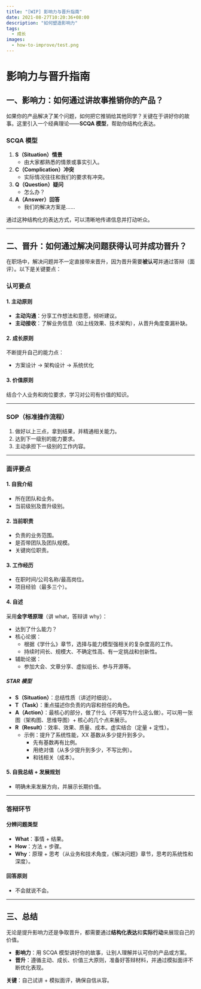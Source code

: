 ```yaml
---
title: "[WIP] 影响力与晋升指南"
date: 2021-08-27T10:20:36+08:00
description: "如何塑造影响力"
tags:
  - 成长
images:
  - how-to-improve/test.png
---
```


# 影响力与晋升指南

## 一、影响力：如何通过讲故事推销你的产品？

如果你的产品解决了某个问题，如何把它推销给其他同学？关键在于讲好你的故事。这里引入一个经典理论——**SCQA 模型**，帮助你结构化表达。

### SCQA 模型
1. **S（Situation）情景**  
   - 由大家都熟悉的情景或事实引入。
2. **C（Complication）冲突**  
   - 实际情况往往和我们的要求有冲突。
3. **Q（Question）疑问**  
   - 怎么办？
4. **A（Answer）回答**  
   - 我们的解决方案是……

通过这种结构化的表达方式，可以清晰地传递信息并打动听众。

---

## 二、晋升：如何通过解决问题获得认可并成功晋升？

在职场中，解决问题并不一定直接带来晋升，因为晋升需要**被认可**并通过答辩（面评）。以下是关键要点：

### 认可要点

#### 1. 主动原则
- **主动沟通**：分享工作想法和意愿，倾听建议。
- **主动接收**：了解业务信息（如上线效果、技术架构），从晋升角度查漏补缺。

#### 2. 成长原则
不断提升自己的能力点：
- 方案设计 → 架构设计 → 系统优化

#### 3. 价值原则
结合个人业务和岗位要求，学习对公司有价值的知识。

---

### SOP（标准操作流程）
1. 做好以上三点，拿到结果，并精通相关能力。
2. 达到下一级别的能力要求。
3. 主动承担下一级别的工作内容。

---

### 面评要点

#### 1. 自我介绍
- 所在团队和业务。
- 当前级别及晋升级别。

#### 2. 当前职责
- 负责的业务范围。
- 是否带团队及团队规模。
- 关键岗位职责。

#### 3. 工作经历
- 在职时间/公司名称/最高岗位。
- 项目经验（最多三个）。

#### 4. 自述
采用**金字塔原理**（讲 what，答辩讲 why）：
- 达到了什么能力？
- 核心论据：
  - 根据《学什么》章节，选择与能力模型强相关的复杂度高的工作。
  - 持续时间长、规模大、不确定性高、有一定挑战和创新性。
- 辅助论据：
  - 参加大会、文章分享、虚拟组长、参与开源等。

##### STAR 模型
- **S（Situation）**：总结性质（讲述时细说）。
- **T（Task）**：重点描述你负责的内容和担任的角色。
- **A（Action）**：最核心的部分，做了什么（不用写为什么这么做）。可以用一张图（架构图、思维导图）+ 核心的几个点来展示。
- **R（Result）**：效率、效果、质量、成本。虚实结合（定量 + 定性）。
  - 示例：提升了系统性能，XX 基数从多少提升到多少。
    - 先有基数再有比例。
    - 用绝对值（从多少提升到多少，不写比例）。
    - 和钱相关（成本）。

#### 5. 自我总结 + 发展规划
- 明确未来发展方向，并展示长期价值。

---

### 答辩环节

#### 分辨问题类型
- **What**：事情 + 结果。
- **How**：方法 + 步骤。
- **Why**：原理 + 思考（从业务和技术角度，《解决问题》章节，思考的系统性和深度）。

#### 回答原则
- 不会就说不会。

---

## 三、总结

无论是提升影响力还是争取晋升，都需要通过**结构化表达**和**实际行动**来展现自己的价值。  
- **影响力**：用 SCQA 模型讲好你的故事，让别人理解并认可你的产品或方案。
- **晋升**：遵循主动、成长、价值三大原则，准备好答辩材料，并通过模拟面评不断优化表现。

**关键**：自己试讲 + 模拟面评，确保自信从容。
